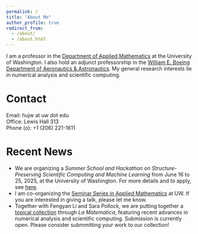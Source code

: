 ```yaml
---
permalink: /
title: "About Me"
author_profile: true
redirect_from: 
  - /about/
  - /about.html
---
```


I am a professor in the [Department of Applied Mathematics](https://amath.washington.edu) at the University of Washington. I also hold an adjunct professorship in the [William E. Boeing Department of Aeronautics & Astronautics](https://www.aa.washington.edu/). My general research interests lie in numerical analysis and scientific computing.

Contact
======
Email: hujw at uw dot edu\
Office: Lewis Hall 313\
Phone (o): +1 (206) 221-1611


Recent News
======
<!---
- I am currently recruiting highly motivated Ph.D. students and postdocs to join my research group. Please send me an email if you are interested.
- To UW students: If you are interested in doing research with me, please feel free to reach out!
- A postdoc position is available in my group supported by the new DOE-funded [Center for Hierarchical and Robust Modeling of Non-Equilibrium Transport](https://charmnet-mmicc.github.io/) (CHaRMNET). If you are interested, please apply [here](https://www.mathjobs.org/jobs/list/20601) and specify in the cover letter that you would like to work with Prof. Hu. 
- A postdoc position is currently available in my group supported by the DOE-funded [Center for Hierarchical and Robust Modeling of Non-Equilibrium Transport](https://charmnet-mmicc.github.io/) (CHaRMNET). If you are interested, please apply [here](https://www.mathjobs.org/jobs/list/23494).
- A postdoctoral position is currently available. Check it out [here](https://apply.interfolio.com/164356).
--->
- We are organizing a *Summer School and Hackathon on Structure-Preserving Scientific
Computing and Machine Learning* from June 16 to 25, 2025, at the University of Washington. For more details and to apply, see [here](https://sites.google.com/view/crg-spd/events/seattle-2025).
- I am co-organizing the [Seminar Series in Applied Mathematics](https://amath.washington.edu/seminar-applied-mathematics) at UW. If you are interested in giving a talk, please let me know.
- Together with Fengyan Li and Sara Pollock, we are putting together a [topical collection](https://www.springer.com/journal/44007/updates/23692654) through *La Matematica*, featuring recent advances in numerical analysis and scientific computing. Submission is currently open. Please consider submmitting your work to our collection!
